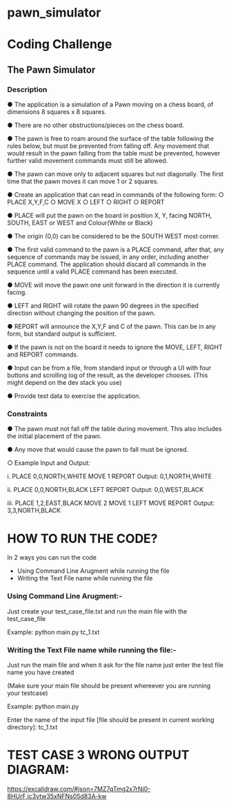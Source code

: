# pawn_simulator
# Coding Challenge


## The Pawn Simulator


### Description
● The application is a simulation of a Pawn moving on a chess board, of dimensions 8
squares x 8 squares.

● There are no other obstructions/pieces on the chess board.

● The pawn is free to roam around the surface of the table following the rules below,
but must be prevented from falling off. Any movement that would result in the pawn
falling from the table must be prevented, however further valid movement commands
must still be allowed.

● The pawn can move only to adjacent squares but not diagonally. The first time that
the pawn moves it can move 1 or 2 squares.

● Create an application that can read in commands of the following form:
  ○ PLACE X,Y,F,C
  ○ MOVE X
  ○ LEFT
  ○ RIGHT
  ○ REPORT
  
● PLACE will put the pawn on the board in position X, Y, facing NORTH, SOUTH,
EAST or WEST and Colour(White or Black)

● The origin (0,0) can be considered to be the SOUTH WEST most corner.

● The first valid command to the pawn is a PLACE command, after that, any sequence
of commands may be issued, in any order, including another PLACE command. The
application should discard all commands in the sequence until a valid PLACE
command has been executed.

● MOVE will move the pawn one unit forward in the direction it is currently facing.

● LEFT and RIGHT will rotate the pawn 90 degrees in the specified direction without
changing the position of the pawn.

● REPORT will announce the X,Y,F and C of the pawn. This can be in any form, but
standard output is sufficient.

● If the pawn is not on the board it needs to ignore the MOVE, LEFT, RIGHT and
REPORT commands.

● Input can be from a file, from standard input or through a UI with four buttons and
scrolling log of the result, as the developer chooses. (This might depend on the dev
stack you use)

● Provide test data to exercise the application.


### Constraints
● The pawn must not fall off the table during movement. This also includes the initial
placement of the pawn.

● Any move that would cause the pawn to fall must be ignored.

○ Example Input and Output:

i. PLACE 0,0,NORTH,WHITE
MOVE 1
REPORT
Output: 0,1,NORTH,WHITE

ii. PLACE 0,0,NORTH,BLACK
LEFT
REPORT
Output: 0,0,WEST,BLACK

iii. PLACE 1,2,EAST,BLACK
MOVE 2
MOVE 1
LEFT
MOVE
REPORT
Output: 3,3,NORTH,BLACK


# HOW TO RUN THE CODE? 
In 2 ways you can run the code
* Using Command Line Arugment while running the file
* Writing the Text File name while running the file

### Using Command Line Arugment:-

Just create your test_case_file.txt and run the main file with the test_case_file 

Example: python main.py tc_1.txt


### Writing the Text File name while running the file:-
Just run the main file and when it ask for the file name just enter the test file name you have created

(Make sure your main file should be present whereever you are running your testcase)

Example: python main.py  

Enter the name of the input file [file should be present in current working directory]: tc_1.txt

# TEST CASE 3 WRONG OUTPUT DIAGRAM: 
https://excalidraw.com/#json=7MZ7qTmg2x7rNi0-8HUrF,ic3ytw35xNFNs05d83A-kw
